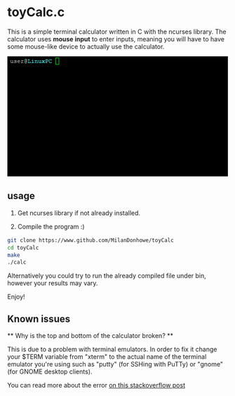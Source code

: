 # toyCalc.c


This is a simple terminal calculator written in C with the ncurses library.  The calculator uses **mouse input** to enter inputs, meaning you will have to have some mouse-like device to actually use the calculator.

![gif of the calculator running in a terminal](https://raw.githubusercontent.com/MilanDonhowe/ReadmeImages/master/ttty/toyCalc.gif)

## usage
1. Get ncurses library if not already installed.

2. Compile the program :)
```bash
git clone https://www.github.com/MilanDonhowe/toyCalc
cd toyCalc
make
./calc
```

Alternatively you could try to run the already compiled file under bin, however your results may vary.

Enjoy!

## Known issues

** Why is the top and bottom of the calculator broken? **

This is due to a problem with terminal emulators.  In order to fix it change your $TERM variable from "xterm" to the actual name of the terminal emulator you're using such as "putty" (for SSHing with PuTTy) or "gnome" (for GNOME desktop clients).

You can read more about the error [on this stackoverflow post](https://stackoverflow.com/questions/46507473/ncurses-in-urxvt-does-not-print-repeating-characters)
